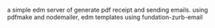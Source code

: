a simple edm server of generate pdf receipt and sending emails. using pdfmake and nodemailer, edm templates using fundation-zurb-email


